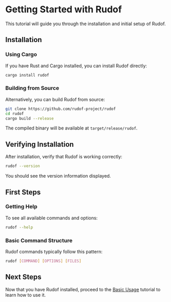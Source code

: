# Getting Started with Rudof

This tutorial will guide you through the installation and initial setup of Rudof.

## Installation

### Using Cargo

If you have Rust and Cargo installed, you can install Rudof directly:

```bash
cargo install rudof
```

### Building from Source

Alternatively, you can build Rudof from source:

```bash
git clone https://github.com/rudof-project/rudof
cd rudof
cargo build --release
```

The compiled binary will be available at `target/release/rudof`.

## Verifying Installation

After installation, verify that Rudof is working correctly:

```bash
rudof --version
```

You should see the version information displayed.

## First Steps

### Getting Help

To see all available commands and options:

```bash
rudof --help
```

### Basic Command Structure

Rudof commands typically follow this pattern:

```bash
rudof [COMMAND] [OPTIONS] [FILES]
```

## Next Steps

Now that you have Rudof installed, proceed to the [Basic Usage](basic-usage.md) tutorial to learn how to use it.
